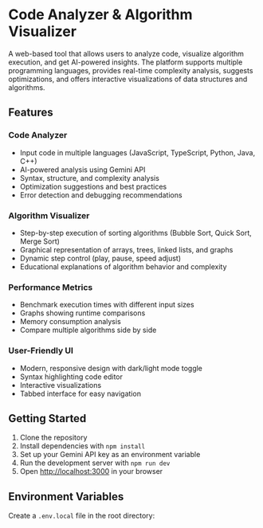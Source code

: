 # Code Analyzer & Algorithm Visualizer   
 
A web-based tool that allows users to analyze code, visualize algorithm execution, and get AI-powered insights. The platform supports multiple programming languages, provides real-time complexity analysis, suggests optimizations, and offers interactive visualizations of data structures and algorithms. 

## Features 

### Code Analyzer
- Input code in multiple languages (JavaScript, TypeScript, Python, Java, C++)
- AI-powered analysis using Gemini API
- Syntax, structure, and complexity analysis
- Optimization suggestions and best practices
- Error detection and debugging recommendations

### Algorithm Visualizer
- Step-by-step execution of sorting algorithms (Bubble Sort, Quick Sort, Merge Sort)
- Graphical representation of arrays, trees, linked lists, and graphs
- Dynamic step control (play, pause, speed adjust)
- Educational explanations of algorithm behavior and complexity

### Performance Metrics
- Benchmark execution times with different input sizes
- Graphs showing runtime comparisons
- Memory consumption analysis
- Compare multiple algorithms side by side

### User-Friendly UI 
- Modern, responsive design with dark/light mode toggle
- Syntax highlighting code editor
- Interactive visualizations
- Tabbed interface for easy navigation

## Getting Started

1. Clone the repository
2. Install dependencies with `npm install`
3. Set up your Gemini API key as an environment variable
4. Run the development server with `npm run dev`
5. Open [http://localhost:3000](http://localhost:3000) in your browser

## Environment Variables

Create a `.env.local` file in the root directory:


